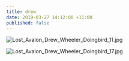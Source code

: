 ```yaml
---
title: drew
date: 2019-03-27 14:12:00 +11:00
published: false
---
```


![Lost_Avalon_Drew_Wheeler_Doingbird_11.jpg](/uploads/Lost_Avalon_Drew_Wheeler_Doingbird_11.jpg)

![Lost_Avalon_Drew_Wheeler_Doingbird_17.jpg](/uploads/Lost_Avalon_Drew_Wheeler_Doingbird_17.jpg)

